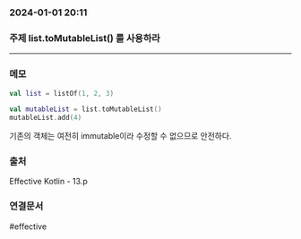 ###  2024-01-01 20:11
### 주제 list.toMutableList() 를 사용하라
----
### 메모
``` kotlin
val list = listOf(1, 2, 3)

val mutableList = list.toMutableList()
mutableList.add(4)
```

기존의 객체는 여전히 immutable이라 수정할 수 없으므로 안전하다.
### 출처
Effective Kotlin - 13.p
### 연결문서
#effective
